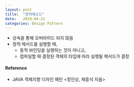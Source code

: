 ```yaml
---
layout: post
title:  "정적메소드"
date:   2018-04-21
categories: Design Pattern
---
```


- 상속을 통해 오버라이드 되지 않음
- 정적 메서드를 실행할 때, 
  - 동적 바인딩을 실행하는 것이 아니고,
  - 컴파일할 때 결정된 객체의 타입에 따라 실행될 메서드가 결정

#### Reference

- JAVA 객체지향 디자인 패턴 <정인상, 채흥석 지음>